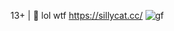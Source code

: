 13+ | 🫠 lol wtf
https://sillycat.cc/
![gf](https://github.com/user-attachments/assets/8662d5ca-b34a-4efe-932e-7c5c237fbd4d)
